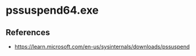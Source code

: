 #  pssuspend64.exe

## References
* https://learn.microsoft.com/en-us/sysinternals/downloads/pssuspend
